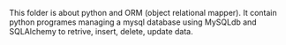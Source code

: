 This folder is about python and ORM (object relational mapper).
It contain python programes managing a mysql database using MySQLdb and 
SQLAlchemy to retrive, insert, delete, update data.
